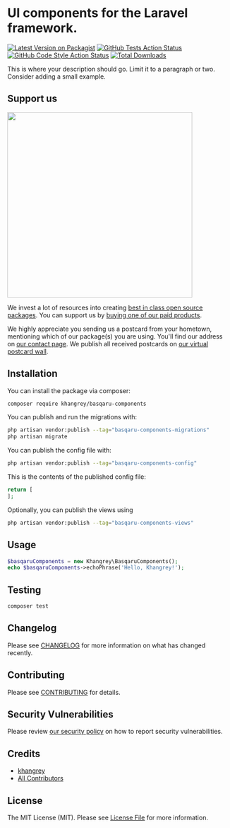 # UI components for the Laravel framework.

[![Latest Version on Packagist](https://img.shields.io/packagist/v/khangrey/basqaru-components.svg?style=flat-square)](https://packagist.org/packages/khangrey/basqaru-components)
[![GitHub Tests Action Status](https://img.shields.io/github/actions/workflow/status/khangrey/basqaru-components/run-tests.yml?branch=main&label=tests&style=flat-square)](https://github.com/khangrey/basqaru-components/actions?query=workflow%3Arun-tests+branch%3Amain)
[![GitHub Code Style Action Status](https://img.shields.io/github/actions/workflow/status/khangrey/basqaru-components/fix-php-code-style-issues.yml?branch=main&label=code%20style&style=flat-square)](https://github.com/khangrey/basqaru-components/actions?query=workflow%3A"Fix+PHP+code+style+issues"+branch%3Amain)
[![Total Downloads](https://img.shields.io/packagist/dt/khangrey/basqaru-components.svg?style=flat-square)](https://packagist.org/packages/khangrey/basqaru-components)

This is where your description should go. Limit it to a paragraph or two. Consider adding a small example.

## Support us

[<img src="https://github-ads.s3.eu-central-1.amazonaws.com/basqaru-components.jpg?t=1" width="419px" />](https://spatie.be/github-ad-click/basqaru-components)

We invest a lot of resources into creating [best in class open source packages](https://spatie.be/open-source). You can support us by [buying one of our paid products](https://spatie.be/open-source/support-us).

We highly appreciate you sending us a postcard from your hometown, mentioning which of our package(s) you are using. You'll find our address on [our contact page](https://spatie.be/about-us). We publish all received postcards on [our virtual postcard wall](https://spatie.be/open-source/postcards).

## Installation

You can install the package via composer:

```bash
composer require khangrey/basqaru-components
```

You can publish and run the migrations with:

```bash
php artisan vendor:publish --tag="basqaru-components-migrations"
php artisan migrate
```

You can publish the config file with:

```bash
php artisan vendor:publish --tag="basqaru-components-config"
```

This is the contents of the published config file:

```php
return [
];
```

Optionally, you can publish the views using

```bash
php artisan vendor:publish --tag="basqaru-components-views"
```

## Usage

```php
$basqaruComponents = new Khangrey\BasqaruComponents();
echo $basqaruComponents->echoPhrase('Hello, Khangrey!');
```

## Testing

```bash
composer test
```

## Changelog

Please see [CHANGELOG](CHANGELOG.md) for more information on what has changed recently.

## Contributing

Please see [CONTRIBUTING](CONTRIBUTING.md) for details.

## Security Vulnerabilities

Please review [our security policy](../../security/policy) on how to report security vulnerabilities.

## Credits

- [khangrey](https://github.com/khangrey)
- [All Contributors](../../contributors)

## License

The MIT License (MIT). Please see [License File](LICENSE.md) for more information.
